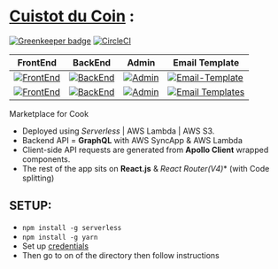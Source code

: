 # [Cuistot du Coin](https://www.cuistotducoin.com) :

[![Greenkeeper badge](https://badges.greenkeeper.io/CuistotduCoin/cuistot.svg)](https://greenkeeper.io/)
[![CircleCI](https://circleci.com/gh/CuistotduCoin/cuistot.svg?style=shield)](https://circleci.com/gh/CuistotduCoin/cuistot)

| FrontEnd | BackEnd | Admin | Email Template |
|----------|---------|-------|----------------|
| [![FrontEnd](https://david-dm.org/cuistotducoin/cuistot.svg?path=frontend)](https://david-dm.org/cuistotducoin/cuistot?path=frontend) | [![BackEnd](https://david-dm.org/cuistotducoin/cuistot.svg?path=backend)](https://david-dm.org/cuistotducoin/cuistot?path=backend) | [![Admin](https://david-dm.org/cuistotducoin/cuistot.svg?path=admin)](https://david-dm.org/cuistotducoin/cuistot?path=admin) | [![Email-Template](https://david-dm.org/cuistotducoin/cuistot.svg?path=email-templates)](https://david-dm.org/cuistotducoin/cuistot?path=email-templates) |
| [![FrontEnd](https://snyk.io/test/github/cuistotducoin/cuistot/badge.svg?targetFile=frontend/package.json)](https://snyk.io/test/github/cuistotducoin/cuistot?targetFile=frontend/package.json) | [![BackEnd](https://snyk.io/test/github/cuistotducoin/cuistot/badge.svg?targetFile=backend/package.json)](https://snyk.io/test/github/cuistotducoin/cuistot?targetFile=backend/package.json) | [![Admin](https://snyk.io/test/github/cuistotducoin/cuistot/badge.svg?targetFile=admin/package.json)](https://snyk.io/test/github/cuistotducoin/cuistot?targetFile=admin/package.json) | [![Email Templates](https://snyk.io/test/github/cuistotducoin/cuistot/badge.svg?targetFile=email-templates/package.json)](https://snyk.io/test/github/cuistotducoin/cuistot?targetFile=email-templates/package.json) |

Marketplace for Cook
  - Deployed using _Serverless_ | AWS Lambda | AWS S3.  
  - Backend API = **GraphQL** with AWS SyncApp & AWS Lambda
  - Client-side API requests are generated from **Apollo Client** wrapped components.
  - The rest of the app sits on **React.js** & **React Router*(V4)** (with Code splitting)

## SETUP:
  - `npm install -g serverless`
  - `npm install -g yarn`
  - Set up [credentials](https://serverless.com/framework/docs/providers/aws/guide/credentials/)
  - Then go to on of the directory then follow instructions